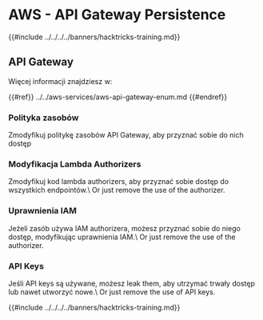 # AWS - API Gateway Persistence

{{#include ../../../../banners/hacktricks-training.md}}

## API Gateway

Więcej informacji znajdziesz w:

{{#ref}}
../../aws-services/aws-api-gateway-enum.md
{{#endref}}

### Polityka zasobów

Zmodyfikuj politykę zasobów API Gateway, aby przyznać sobie do nich dostęp

### Modyfikacja Lambda Authorizers

Zmodyfikuj kod lambda authorizers, aby przyznać sobie dostęp do wszystkich endpointów.\ Or just remove the use of the authorizer.

### Uprawnienia IAM

Jeżeli zasób używa IAM authorizera, możesz przyznać sobie do niego dostęp, modyfikując uprawnienia IAM.\ Or just remove the use of the authorizer.

### API Keys

Jeśli API keys są używane, możesz leak them, aby utrzymać trwały dostęp lub nawet utworzyć nowe.\ Or just remove the use of API keys.

{{#include ../../../../banners/hacktricks-training.md}}
